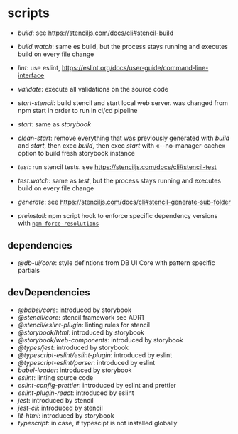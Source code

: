 # scripts

* *build*: see <https://stenciljs.com/docs/cli#stencil-build>
* *build.watch*: same es build, but the process stays running and executes build on every file change
* *lint*: use eslint, <https://eslint.org/docs/user-guide/command-line-interface>
* *validate*: execute all validations on the source code
* *start-stencil*: build stencil and start local web server. was changed from npm start in order to run in ci/cd pipeline
* *start*: same as *storybook*
* *clean-start*: remove everything that was previously generated with *build* and *start*, then exec *build*, then exec *start* with «--no-manager-cache» option to build fresh storybook instance
* *test*: run stencil tests. see <https://stenciljs.com/docs/cli#stencil-test>
* *test.watch*: same as *test*, but the process stays running and executes build on every file change
* *generate*: see <https://stenciljs.com/docs/cli#stencil-generate-sub-folder>

* *preinstall*: npm script hook to enforce specific dependency versions with [`npm-force-resolutions`](https://www.npmjs.com/package/npm-force-resolutions)



## dependencies

* *@db-ui/core*: style defintions from DB UI Core with pattern specific partials

## devDependencies

* *@babel/core*: introduced by storybook
* *@stencil/core*: stencil framework see ADR1
* *@stencil/eslint-plugin*: linting rules for stencil
* *@storybook/html*: introduced by storybook
* *@storybook/web-components*: introduced by storybook
* *@types/jest*: introduced by storybook
* *@typescript-eslint/eslint-plugin*: introduced by eslint
* *@typescript-eslint/parser*: introduced by eslint
* *babel-loader*: introduced by storybook
* *eslint*: linting source code
* *eslint-config-prettier*: introduced by eslint and prettier
* *eslint-plugin-react*: introduced by eslint
* *jest*: introduced by stencil
* *jest-cli*: introduced by stencil
* *lit-html*: introduced by storybook
* *typescript*: in case, if typescipt is not installed globally

